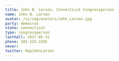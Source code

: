 ```yaml
---
title: John B. Larson, Connecticut Congressperson
name: John B. Larson
avatar: /ui/img/avatars/John_Larson.jpg
party: democrat
state: connecticut
type: congressperson
lasthall: 2017-05-31
phone: 202-225-2265
never: 
twitter: RepJohnLarson
---
```

